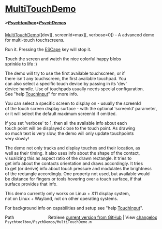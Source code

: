 # [MultiTouchDemo](MultiTouchDemo)
##### >[Psychtoolbox](Psychtoolbox)>[PsychDemos](PsychDemos)

[MultiTouchDemo](MultiTouchDemo)([dev][, screenId=max][, verbose=0]) - A advanced demo for multi-touch touchscreens.  
  
Run it. Pressing the [ESCape](ESCape) key will stop it.  
  
Touch the screen and watch the nice colorful happy blobs  
sprinkle to life :)  
  
The demo will try to use the first available touchscreen, or if  
there isn't any touchscreen, the first available touchpad. You  
can also select a specific touch device by passing in its 'dev'  
device handle. Use of touchpads usually needs special configuration.  
See "help [TouchInput](TouchInput)" for more info.  
  
You can select a specific screen to display on - usually the screenId  
of the touch screen display surface - with the optional 'screenId' parameter,  
or it will select the default maximum screenId if omitted.  
  
If you set 'verbose' to 1, then all the available info about each  
touch point will be displayed close to the touch point. As drawing  
so much text is very slow, the demo will only update touchpoints  
very slowly!  
  
The demo not only tracks and display touches and their location, as  
well as their timing. It also uses info about the shape of the contact,  
visualizing this as aspect ratio of the drawn rectangle. It tries to  
get info about the contacts orientation and draws accordingly. It tries  
to get (or derive) info about touch pressure and modulates the brightness  
of the rectangle accordingly. One property not used, but available would  
be distance for fingers or tools hovering over a touch surface, if that  
surface provides that info.  
  
This demo currently only works on Linux + X11 display system,  
not on Linux + Wayland, not on other operating systems.  
  
For background info on capabilities and setup see "help [TouchInput](TouchInput)".  
  




<div class="code_header" style="text-align:right;">
  <span style="float:left;">Path&nbsp;&nbsp;</span> <span class="counter">Retrieve <a href=
  "https://raw.github.com/Psychtoolbox-3/Psychtoolbox-3/beta/Psychtoolbox/PsychDemos/MultiTouchDemo.m">current version from GitHub</a> | View <a href=
  "https://github.com/Psychtoolbox-3/Psychtoolbox-3/commits/beta/Psychtoolbox/PsychDemos/MultiTouchDemo.m">changelog</a></span>
</div>
<div class="code">
  <code>Psychtoolbox/PsychDemos/MultiTouchDemo.m</code>
</div>

